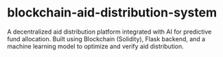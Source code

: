# blockchain-aid-distribution-system
A decentralized aid distribution platform integrated with AI for predictive fund allocation. Built using Blockchain (Solidity), Flask backend, and a machine learning model to optimize and verify aid distribution.
